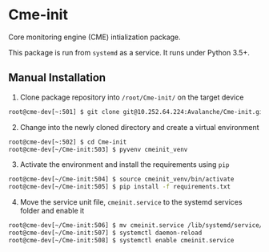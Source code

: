 Cme-init
==============

Core monitoring engine (CME) intialization package.  

This package is run from `systemd` as a service.  It runs under Python 3.5+.


Manual Installation
-----------------------

1. Clone package repository into `/root/Cme-init/` on the target device

```bash
root@cme-dev[~:501] $ git clone git@10.252.64.224:Avalanche/Cme-init.git
```

2. Change into the newly cloned directory and create a virtual environment

```bash
root@cme-dev[~:502] $ cd Cme-init
root@cme-dev[~/Cme-init:503] $ pyvenv cmeinit_venv
```

3. Activate the environment and install the requirements using `pip`

```bash
root@cme-dev[~/Cme-init:504] $ source cmeinit_venv/bin/activate
root@cme-dev[~/Cme-init:505] $ pip install -f requirements.txt
```

4. Move the service unit file, `cmeinit.service` to the systemd services folder and enable it

```bash
root@cme-dev[~/Cme-init:506] $ mv cmeinit.service /lib/systemd/service/cmeinit.service
root@cme-dev[~/Cme-init:507] $ systemctl daemon-reload
root@cme-dev[~/Cme-init:508] $ systemctl enable cmeinit.service
```
